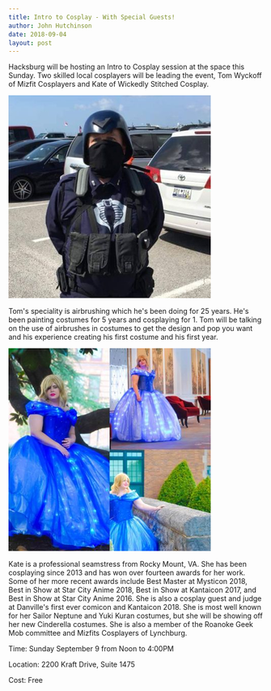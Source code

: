 ```yaml
---
title: Intro to Cosplay - With Special Guests!
author: John Hutchinson
date: 2018-09-04
layout: post
---
```


Hacksburg will be hosting an Intro to Cosplay session at the space this Sunday. Two skilled local cosplayers will be leading the event, Tom Wyckoff of Mizfit Cosplayers and Kate of Wickedly Stitched Cosplay.

![Cosplay Guests Tom](https://github.com/Hacksburg/hacksburg.github.io/raw/master/images/2018_cosplay_guests_2.jpg)

Tom's speciality is airbrushing which he's been doing for 25 years. He's been painting costumes for 5 years and cosplaying for 1. Tom will be talking on the use of airbrushes in costumes to get the design and pop you want and his experience creating his first costume and his first year.

![Cosplay Guests Kate](https://github.com/Hacksburg/hacksburg.github.io/raw/master/images/2018_cosplay_guests.jpg)

Kate  is a professional seamstress from Rocky Mount, VA. She has been cosplaying since 2013 and has won over fourteen awards for her work. Some of her more recent awards include Best Master at Mysticon 2018, Best in Show at Star City Anime 2018, Best in Show at Kantaicon 2017, and Best in Show at Star City Anime 2016. She is also a cosplay guest and judge at Danville's first ever comicon and Kantaicon 2018. She is most well known for her Sailor Neptune and Yuki Kuran costumes, but she will be showing off her new Cinderella costumes. She is also a member of the Roanoke Geek Mob committee and Mizfits Cosplayers of Lynchburg.

Time: Sunday September 9 from Noon to 4:00PM

Location: 2200 Kraft Drive, Suite 1475

Cost: Free